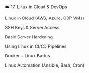 ☁️ 17. Linux in Cloud & DevOps

Linux in Cloud (AWS, Azure, GCP VMs)

SSH Keys & Server Access

Basic Server Hardening

Using Linux in CI/CD Pipelines

Docker + Linux Basics

Linux Automation (Ansible, Bash, Cron)
